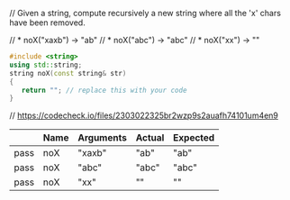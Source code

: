 // Given a string, compute recursively a new string where all the 'x' chars have been removed.

// * noX("xaxb") → "ab"
// * noX("abc") → "abc"
// * noX("xx") → ""

```cpp
#include <string>
using std::string;
string noX(const string& str)
{
   return ""; // replace this with your code
}
```

// https://codecheck.io/files/2303022325br2wzp9s2auafh74101um4en9

| |Name|Arguments|Actual|Expected|
|---|---|---|---|---|
|pass|noX|"xaxb"|"ab"|"ab"|
|pass|noX|"abc"|"abc"|"abc"|
|pass|noX|"xx"|""|""|